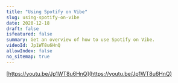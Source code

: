 ```yaml
---
title: "Using Spotify on Vibe"
slug: using-spotify-on-vibe
date: 2020-12-18
draft: false
isfeatured: false
summary: Get an overview of how to use Spotify on Vibe.
videoId: Jp1WT8u6HnQ
allowIndex: false
no_sitemap: true
---
```




[https://youtu.be/Jp1WT8u6HnQ](https://youtu.be/Jp1WT8u6HnQ)
